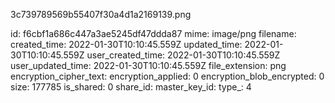 3c739789569b55407f30a4d1a2169139.png

id: f6cbf1a686c447a3ae5245df47ddda87
mime: image/png
filename: 
created_time: 2022-01-30T10:10:45.559Z
updated_time: 2022-01-30T10:10:45.559Z
user_created_time: 2022-01-30T10:10:45.559Z
user_updated_time: 2022-01-30T10:10:45.559Z
file_extension: png
encryption_cipher_text: 
encryption_applied: 0
encryption_blob_encrypted: 0
size: 177785
is_shared: 0
share_id: 
master_key_id: 
type_: 4